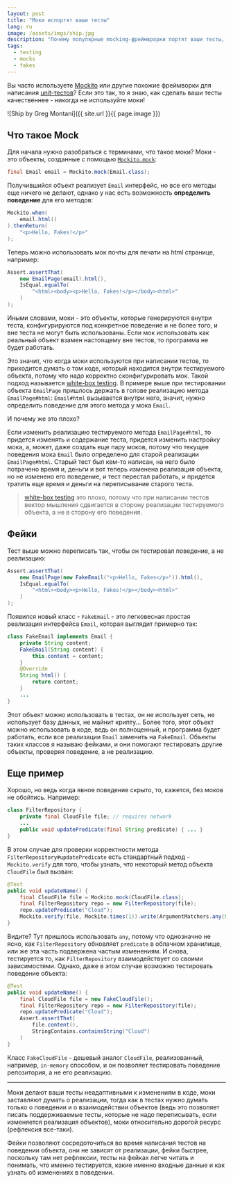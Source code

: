 ```yaml
---
layout: post
title: "Моки испортят ваши тесты"
lang: ru
image: /assets/imgs/ship.jpg
description: "Почему популярные mocking-фреймврорки портят ваши тесты, и как можно писать тесты без моков."
tags: 
  - testing
  - mocks
  - fakes
---
```


Вы часто используете [Mockito](https://site.mockito.org/) или другие похожие фреймворки для написания 
[unit-тестов](https://en.wikipedia.org/wiki/Unit_testing)? Если это так, то я знаю, как сделать ваши тесты качественнее - 
никогда не используйте моки! 

![Ship by Greg Montani]({{ site.url }}{{ page.image }})

<!--more-->

## Что такое Mock
Для начала нужно разобраться с терминами, что такое моки? Моки - это объекты, созданные с помощью 
[`Mockito.mock`](https://static.javadoc.io/org.mockito/mockito-core/2.10.0/org/mockito/Mockito.html):
```java
final Email email = Mockito.mock(Email.class);
```
Получившийся объект реализует `Email` интерфейс, но все его методы еще ничего не делают, однако у нас есть возможность
**определить поведение** для его методов:
```java
Mockito.when(
    email.html()
).thenReturn(
    "<p>Hello, Fakes!</p>"
);
```
Теперь можно использовать мок почты для печати на html странице, например:
```java
Assert.assertThat(
    new EmailPage(email).html(), 
    IsEqual.equalTo(
        "<html><body><p>Hello, Fakes!</p></body><html>"
    )
);
```

Иными словами, моки - это объекты, которые генерируются внутри теста, конфигурируются под конкретное поведение и не
более того, и вне теста не могут быть использованы. Если мок использовать как реальный объект взамен настоящему вне 
тестов, то программа не будет работать.

Это значит, что когда моки используются при написании тестов, то приходится думать о том коде, который находится внутри
тестируемого объекта, потому что надо корректно сконфигурировать мок. Такой подход называется 
[white-box testing](https://en.wikipedia.org/wiki/White-box_testing). 
В примере выше при тестировании объекта `EmailPage` пришлось держать в голове реализацию метода `EmailPage#html`: 
`Email#html` вызывается внутри него, значит, нужно определить поведение для этого метода у мока `Email`.

И почему же это плохо?

Если изменить реализацию тестируемого метода `EmailPage#html`, то придется изменять и содержание теста, придется 
изменить настройку мока, а, может, даже создать еще пару моков, потому что текущее поведения мока `Email` было 
определено для старой реализации `EmailPage#html`. Старый тест был кем-то написан, на него было потрачено время и,
деньги и вот теперь изменена реализация объекта, но не изменено его поведение, и тест перестал работать, и придется
тратить еще время и деньги на переписывание старого теста. 

> [white-box testing](https://en.wikipedia.org/wiki/White-box_testing)
это плохо, потому что при написании тестов вектор мышления сдвигается в сторону реализации тестируемого объекта, а не в 
сторону его поведения.

## Фейки
Тест выше можно переписать так, чтобы он тестировал поведение, а не реализацию:
```java
Assert.assertThat(
    new EmailPage(new FakeEmail("<p>Hello, Fakes</p>")).html(), 
    IsEqual.equalTo(
        "<html><body><p>Hello, Fakes!</p></body><html>"
    )
);
```
Появился новый класс - `FakeEmail` - это легковесная простая реализация интерфейса `Email`, которая выглядит примерно 
так:
```java
class FakeEmail implements Email {
    private String content;
    FakeEmail(String content) {
        this.content = content;
    }
    @Override
    String html() {
        return content;
    }
    ...
}
```
Этот объект можно использовать в тестах, он не использует сеть, не использует базу данных, не майнит крипту... Более
того, этот объект можно использовать в коде, ведь он полноценный, и программа будет работать, если все реализации 
`Email` заменить на `FakeEmail`. Объекты таких классов я называю фейками, и они помогают тестировать другие объекты,
проверяя поведение, а не реализацию.

## Еще пример
Хорошо, но ведь когда явное поведение скрыто, то, кажется, без моков не обойтись. Например:
```java
class FilterRepository {
    private final CloudFile file; // requires network
    ...
    public void updatePredicate(final String predicate) { ... }
}
```
В этом случае для проверки корректности метода `FilterRepository#updatePredicate` есть стандартный подход - 
`Mockito.verify` для того, чтобы узнать, что некоторый метод объекта `CloudFile` был вызван:
```java
@Test
public void updateName() {
    final CloudFile file = Mockito.mock(CloudFile.class);
    final FilterRepository repo = new FilterRepository(file);
    repo.updatePredicate("Cloud");
    Mockito.verify(file, Mockito.times(1)).write(ArgumentMatchers.any(String.class));
}
```
Видите? Тут пришлось использовать `any`, потому что однозначно не ясно, как `FilterRepository` обновляет `predicate` в
облачном хранилище, или же эта часть подвержена частым изменениям. И снова, тестируется то, как `FilterRepository` 
взаимодействует со своими зависимостями. Однако, даже в этом случае возможно тестировать поведение объекта:
```java
@Test
public void updateName() {
    final CloudFile file = new FakeCloudFile();
    final FilterRepository repo = new FilterRepository(file);
    repo.updatePredicate("Cloud");
    Assert.assertThat(
        file.content(),
        StringContains.containsString("Cloud")
    )
}
```
Класс `FakeCloudFile` - дешевый аналог `CloudFile`, реализованный, например, `in-memory` способом, и он позволяет 
тестировать поведение репозитория, а не его реализацию.

---
Моки делают ваши тесты неадаптивными к изменениям в коде, моки заставляют думать о 
реализации, тогда как в тестах нужно думать только о поведении и о взаимодействии объектов (ведь это позволяет писать 
поддерживаемые тесты, которые не надо переписывать, если изменяется реализация объектов), моки относительно дорогой 
ресурс (рефлексия все-таки).

Фейки позволяют сосредоточиться во время написания тестов на поведении объекта, они не 
зависят от реализации, фейки быстрее, поскольку там нет рефлексии, тесты на фейках легче читать и понимать, 
что именно тестируется, какие именно входные данные и как узнать об изменениях в поведении. 
